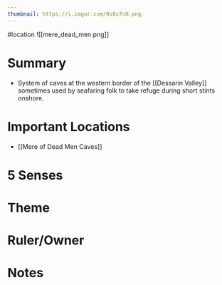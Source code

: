 ```yaml
---
thumbnail: https://i.imgur.com/0s8c7cH.png
---
```

#location
![[mere_dead_men.png]]

# Summary
- System of caves at the western border of the [[Dessarin Valley]] sometimes used by seafaring folk to take refuge during short stints onshore.

# Important Locations
- [[Mere of Dead Men Caves]]

# 5 Senses
# Theme
# Ruler/Owner
# Notes

